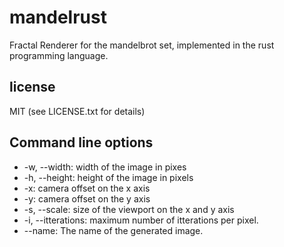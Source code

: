# mandelrust
Fractal Renderer for the mandelbrot set, implemented in the rust programming language.

## license
MIT (see LICENSE.txt for details)

## Command line options
- -w, --width: width of the image in pixes
- -h, --height: height of the image in pixels
- -x: camera offset on the x axis
- -y: camera offset on the y axis
- -s, --scale: size of the viewport on the x and y axis
- -i, --itterations: maximum number of itterations per pixel.
- --name: The name of the generated image.

